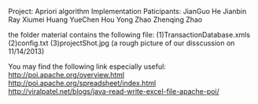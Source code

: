 Project: Apriori algorithm Implementation
Paticipants:
   JianGuo He
   Jianbin Ray
   Xiumei Huang
   YueChen Hou
   Yong Zhao
   Zhenqing Zhao

the folder material contains the following file:
(1)TransactionDatabase.xmls
(2)config.txt
(3)projectShot.jpg (a rough picture of our disscussion on 11/14/2013)

You may find the following link especially useful:
http://poi.apache.org/overview.html
http://poi.apache.org/spreadsheet/index.html
http://viralpatel.net/blogs/java-read-write-excel-file-apache-poi/

 
